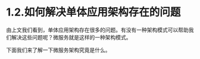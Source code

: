 # 1.2.如何解决单体应用架构存在的问题

由上文我们看到，单体应用架构存在很多的问题。有没有一种架构模式可以帮助我们解决这些问题呢？微服务就是这样的一种架构模式。

下面我们来了解一下微服务架构究竟是什么。